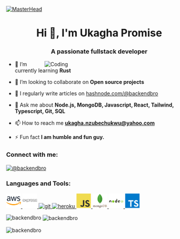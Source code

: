[![MasterHead](https://thumbs.dreamstime.com/z/one-person-answering-question-technology-issues-wants-to-be-full-stack-developer-questionnaire-technology-260582721.jpg)](https://rishavchanda.io)


<h1 align="center">Hi 👋, I'm Ukagha Promise</h1>
<h3 align="center">A passionate fullstack developer</h3>

<img align="right" alt="Coding" width="400" src="https://cdn.dribbble.com/users/1162077/screenshots/3848914/programmer.gif">


- 🌱 I’m currently learning **Rust**

- 👯 I’m looking to collaborate on **Open source projects**

- 📝 I regularly write articles on [hashnode.com/@backendbro](https://hashnode.com/@backendbro)

- 💬 Ask me about **Node.js, MongoDB, Javascript, React, Tailwind, Typescript, Git, SQL**

- 📫 How to reach me **ukagha.nzubechukwu@yahoo.com**

- ⚡ Fun fact **I am humble and fun guy.**

<h3 align="left">Connect with me:</h3>
<p align="left">
<a href="https://hashnode.com/@backendbro" target="blank"><img align="center" src="https://raw.githubusercontent.com/rahuldkjain/github-profile-readme-generator/master/src/images/icons/Social/hashnode.svg" alt="@backendbro" height="30" width="40" /></a>
</p>

<h3 align="left">Languages and Tools:</h3>
<p align="left"> <a href="https://aws.amazon.com" target="_blank" rel="noreferrer"> <img src="https://raw.githubusercontent.com/devicons/devicon/master/icons/amazonwebservices/amazonwebservices-original-wordmark.svg" alt="aws" width="40" height="40"/> </a> <a href="https://expressjs.com" target="_blank" rel="noreferrer"> <img src="https://raw.githubusercontent.com/devicons/devicon/master/icons/express/express-original-wordmark.svg" alt="express" width="40" height="40"/> </a> <a href="https://git-scm.com/" target="_blank" rel="noreferrer"> <img src="https://www.vectorlogo.zone/logos/git-scm/git-scm-icon.svg" alt="git" width="40" height="40"/> </a> <a href="https://heroku.com" target="_blank" rel="noreferrer"> <img src="https://www.vectorlogo.zone/logos/heroku/heroku-icon.svg" alt="heroku" width="40" height="40"/> </a> <a href="https://developer.mozilla.org/en-US/docs/Web/JavaScript" target="_blank" rel="noreferrer"> <img src="https://raw.githubusercontent.com/devicons/devicon/master/icons/javascript/javascript-original.svg" alt="javascript" width="40" height="40"/> </a> <a href="https://www.mongodb.com/" target="_blank" rel="noreferrer"> <img src="https://raw.githubusercontent.com/devicons/devicon/master/icons/mongodb/mongodb-original-wordmark.svg" alt="mongodb" width="40" height="40"/> </a> <a href="https://nodejs.org" target="_blank" rel="noreferrer"> <img src="https://raw.githubusercontent.com/devicons/devicon/master/icons/nodejs/nodejs-original-wordmark.svg" alt="nodejs" width="40" height="40"/> </a> <a href="https://www.typescriptlang.org/" target="_blank" rel="noreferrer"> <img src="https://raw.githubusercontent.com/devicons/devicon/master/icons/typescript/typescript-original.svg" alt="typescript" width="40" height="40"/> </a> </p>

<p><img align="left" src="https://github-readme-stats.vercel.app/api/top-langs?username=backendbro&show_icons=true&locale=en&layout=compact" alt="backendbro" /></p>

<p>&nbsp;<img align="center" src="https://github-readme-stats.vercel.app/api?username=backendbro&show_icons=true&locale=en" alt="backendbro" /></p>

<p><img align="center" src="https://github-readme-streak-stats.herokuapp.com/?user=backendbro&" alt="backendbro" /></p>
